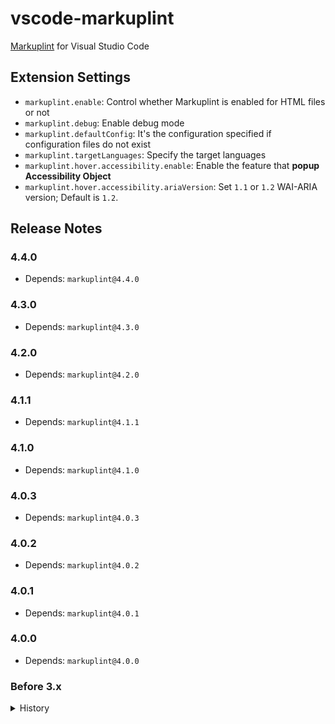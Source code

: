# vscode-markuplint

[Markuplint](https://markuplint.dev) for Visual Studio Code

## Extension Settings

- `markuplint.enable`: Control whether Markuplint is enabled for HTML files or not
- `markuplint.debug`: Enable debug mode
- `markuplint.defaultConfig`: It's the configuration specified if configuration files do not exist
- `markuplint.targetLanguages`: Specify the target languages
- `markuplint.hover.accessibility.enable`: Enable the feature that **popup Accessibility Object**
- `markuplint.hover.accessibility.ariaVersion`: Set `1.1` or `1.2` WAI-ARIA version; Default is `1.2`.

## Release Notes

### 4.4.0

- Depends: `markuplint@4.4.0`

### 4.3.0

- Depends: `markuplint@4.3.0`

### 4.2.0

- Depends: `markuplint@4.2.0`

### 4.1.1

- Depends: `markuplint@4.1.1`

### 4.1.0

- Depends: `markuplint@4.1.0`

### 4.0.3

- Depends: `markuplint@4.0.3`

### 4.0.2

- Depends: `markuplint@4.0.2`

### 4.0.1

- Depends: `markuplint@4.0.1`

### 4.0.0

- Depends: `markuplint@4.0.0`

### Before 3.x

<details>
<summary>History</summary>

#### 3.10.0

- Depends: `markuplint@3.15.0`

#### 3.9.0

- Depends: `markuplint@3.14.0`

#### 3.8.0

- Depends: `markuplint@3.13.0`

#### 3.7.1

- Depends: `markuplint@3.12.1`

#### 3.7.0

- Depends: `markuplint@3.12.0`

#### 3.6.0

- Depends: `markuplint@3.11.0`

#### 3.5.0

- Depends: `markuplint@3.10.0`

#### 3.4.1

- Fix: Failed packaging.
- Depends: `markuplint@3.9.1`

#### 3.4.0

- Depends: `markuplint@3.9.0`
- Change: Improve the interface to translate **Japanese**.

#### 3.3.0

- Depends: `markuplint@3.8.0`

#### 3.2.0

- Depends: `markuplint@3.7.0`

#### 3.1.1

- Depends: `markuplint@3.6.1`
- Fix: Fixed module search to include parent directories [#802](https://github.com/markuplint/markuplint/pull/802)

#### 3.1.0

- Change: Update **Markuplint** to `v3.6.0`
- Change: Improve logging
  - Support for the log level according to VS Code settings
  - Divide output channels `Markuplint` and `Markuplint Diagnostics`
- Change: Move the warning message about using the module installed in this extension to the tooltip on the status bar instead of the popover

#### 3.0.2

Revert to `v3.0.0`

#### 3.0.1

- :warning: This version is unavailable because the inner files are broken
- Change: Move its repository

#### 3.0.0

- Change: Support for **Markuplint** `v3.x`
- Change: Add the feature that **popup Accessibility Object**

#### 2.2.1

- Fix: Mis-resolving a target path for Windows.

#### 2.2.0

- Change: Supports `Smarty` format. (Needs `@markuplint/smarty-parser`)
- Fix: The evaluation stops if thrown an error

#### 2.1.1

- Fix: Did not run when changing a document

#### 2.1.0

- Fix: Crash when no-installed markuplint
- Change: Default loading version `2.x`
- Change: Add the setting `markuplint.defaultConfig`
- Change: Add the setting `markuplint.debug`
- Change: Make it possible to edit the setting per langages

#### 2.0.3

- Change: Output the `reason`.
- Change: Supports the `info` severity.
- Change: Improve debug logs.

#### 2.0.2

- Change: Improve to debounce the execution.

#### 2.0.0

- Change: Support for markuplint v2.x.

#### 1.10.1

- Fix: The schema path.

#### 1.10.0

- change: Support for `.astro` file and `@markuplint/astro-parser`
- update: dependencies

#### 1.9.2

- Fix: The schema path.

#### 1.9.1

- Fix: The repository path.

#### 1.9.0

- update: Supported JSX Parser and JavaScript/TypeScript file.

#### 1.8.0

- update: Supported some new languages/templates.

#### 1.7.0

- update: Default [markuplint](https://github.com/markuplint/markuplint) version v1.0.0

#### 1.6.0

- update: Default [markuplint](https://github.com/markuplint/markuplint) version v1.0.0-alpha.57
- change: Added default configuration

#### 1.3.0

- update: Default [markuplint](https://github.com/markuplint/markuplint) version v1.0.0-alpha.53
- change: Added languages to support

#### 1.2.0

- update: Default [markuplint](https://github.com/markuplint/markuplint) version v1.0.0-alpha.45
- change: Support for `.pug` file and `@markuplint/pug-parser`

#### 1.1.0

- update: Default [markuplint](https://github.com/markuplint/markuplint) version v1.0.0-alpha.19
- change: Support for `.vue` file and `@markuplint/vue-parser`

#### 1.0.0

- update: Default [markuplint](https://github.com/markuplint/markuplint) version v1.0.0-alpha

#### 0.8.0

- change: Notify message when markuplint could not be found in the node_modules of the workspace.
- change: Show version of markuplint to status bar.

#### 0.7.0

- change: Support for `.vue` file on Vue.js
- update: Default [markuplint](https://github.com/YusukeHirao/markuplint) version [v0.21.0](https://github.com/YusukeHirao/markuplint/releases/tag/v0.21.0)

#### 0.6.0

- update: Default [markuplint](https://github.com/YusukeHirao/markuplint) version [v0.16.2](https://github.com/YusukeHirao/markuplint/releases/tag/v0.16.2)

#### 0.5.1

- bugfix: Fix importing module error.

#### 0.5.0

- change: Importing module [markuplint](https://github.com/YusukeHirao/markuplint) from node_modules on current working directory automatically
- update: Default [markuplint](https://github.com/YusukeHirao/markuplint) version [v0.14.0](https://github.com/YusukeHirao/markuplint/releases/tag/v0.14.0)

#### 0.4.0

- update module [markuplint](https://github.com/YusukeHirao/markuplint) [v0.12.0](https://github.com/YusukeHirao/markuplint/releases/tag/v0.12.0)

#### 0.3.0

- update module [markuplint](https://github.com/YusukeHirao/markuplint) [v0.11.0-beta.2](https://github.com/YusukeHirao/markuplint/releases/tag/v0.11.0-beta.2)

#### 0.2.0

- update module [markuplint](https://github.com/YusukeHirao/markuplint) [v0.9.0](https://github.com/YusukeHirao/markuplint/releases/tag/v0.9.0)

#### 0.1.1

- update module [markuplint](https://github.com/YusukeHirao/markuplint) [v0.7.0](https://github.com/YusukeHirao/markuplint/releases/tag/v0.7.0)

#### 0.1.0

Trial release

</details>
